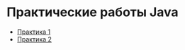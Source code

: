 # Практические работы Java 

* [Практика 1](https://github.com/mikhailcrocodil/Lesson1)
* [Практика 2](https://github.com/mikhailcrocodil/Lesson2)
